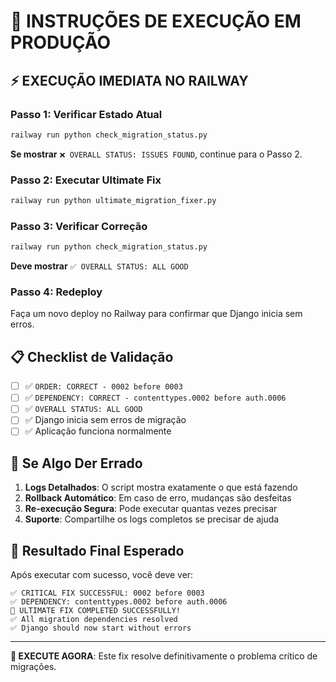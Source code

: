 # 🚨 INSTRUÇÕES DE EXECUÇÃO EM PRODUÇÃO

## ⚡ EXECUÇÃO IMEDIATA NO RAILWAY

### Passo 1: Verificar Estado Atual
```bash
railway run python check_migration_status.py
```

**Se mostrar** `❌ OVERALL STATUS: ISSUES FOUND`, continue para o Passo 2.

### Passo 2: Executar Ultimate Fix
```bash
railway run python ultimate_migration_fixer.py
```

### Passo 3: Verificar Correção
```bash
railway run python check_migration_status.py
```

**Deve mostrar** `✅ OVERALL STATUS: ALL GOOD`

### Passo 4: Redeploy
Faça um novo deploy no Railway para confirmar que Django inicia sem erros.

## 📋 Checklist de Validação

- [ ] ✅ `ORDER: CORRECT - 0002 before 0003`
- [ ] ✅ `DEPENDENCY: CORRECT - contenttypes.0002 before auth.0006`  
- [ ] ✅ `OVERALL STATUS: ALL GOOD`
- [ ] ✅ Django inicia sem erros de migração
- [ ] ✅ Aplicação funciona normalmente

## 🔧 Se Algo Der Errado

1. **Logs Detalhados**: O script mostra exatamente o que está fazendo
2. **Rollback Automático**: Em caso de erro, mudanças são desfeitas
3. **Re-execução Segura**: Pode executar quantas vezes precisar
4. **Suporte**: Compartilhe os logs completos se precisar de ajuda

## 🎯 Resultado Final Esperado

Após executar com sucesso, você deve ver:

```
✅ CRITICAL FIX SUCCESSFUL: 0002 before 0003
✅ DEPENDENCY: contenttypes.0002 before auth.0006
🎉 ULTIMATE FIX COMPLETED SUCCESSFULLY!
✅ All migration dependencies resolved
✅ Django should now start without errors
```

---

**🚀 EXECUTE AGORA**: Este fix resolve definitivamente o problema crítico de migrações.